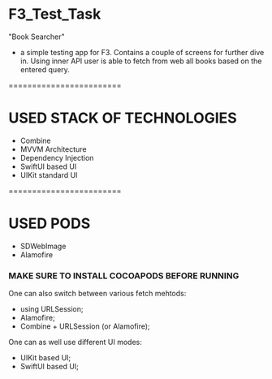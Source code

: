 # F3_Test_Task
"Book Searcher"
- a simple testing app for F3. Contains a couple of screens for further dive in. Using inner API user is able to fetch from web all books based on the entered query. 

========================

# USED STACK OF TECHNOLOGIES

- Combine
- MVVM Architecture
- Dependency Injection
- SwiftUI based UI
- UIKit standard UI

========================

# USED PODS

- SDWebImage
- Alamofire

### MAKE SURE TO INSTALL COCOAPODS BEFORE RUNNING

One can also switch between various fetch mehtods: 
  - using URLSession;
  - Alamofire;
  - Combine + URLSession (or Alamofire);
  
One can as well use different UI modes: 
  - UIKit based UI;
  - SwiftUI based UI;

